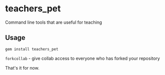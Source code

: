 # teachers_pet

Command line tools that are useful for teaching

## Usage

`gem install teachers_pet`

`forkcollab` - give collab access to everyone who has forked your repository

That's it for now.
